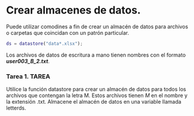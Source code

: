 # Crear almacenes de datos.

Puede utilizar comodines a fin de crear un almacén de datos para archivos o carpetas que coincidan con un patrón particular.

```MatLab
ds = datastore("data*.xlsx");
```

Los archivos de datos de escritura a mano tienen nombres con el formato ***user003_B_2.txt***.

### Tarea 1. TAREA
Utilice la función datastore para crear un almacén de datos para todos los archivos que contengan la letra M. Estos archivos tienen _M_ en el nombre y la extensión .txt. Almacene el almacén de datos en una variable llamada letterds.
